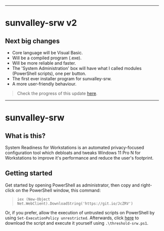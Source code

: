 ---------------------------
# sunvalley-srw v2

## Next big changes
- Core language will be Visual Basic.
- Will be a compiled program (.exe).
- Will be more reliable and faster.
- The 'System Administration' box will have what I called modules (PowerShell scripts), one per button.
- The first ever installer program for sunvalley-srw.
- A more user-friendly behaviour.

> Check the progress of this update [here](https://github.com/gfelipe099/sunvalley-srw/tree/sunvalley-v2).
---------------------------

# sunvalley-srw

## What is this?
System Readiness for Workstations is an automated privacy-focused configuration tool which debloats and tweaks Windows 11 Pro N for Workstations to improve it's performance and reduce the user's footprint.

## Getting started
Get started by opening PowerShell as administrator, then copy and right-click on the PowerShell window, this command:
> `iex (New-Object Net.WebClient).DownloadString('https://git.io/JcZRV')`

Or, if you prefer, allow the execution of untrusted scripts on PowerShell by using `Set-ExecutionPolicy unrestricted`. Afterwards, click [here](https://raw.githubusercontent.com/gfelipe099/sunvalley-srw/master/sunvalley-srw.ps1) to download the script and execute it yourself using `.\threshold-srw.ps1`.
